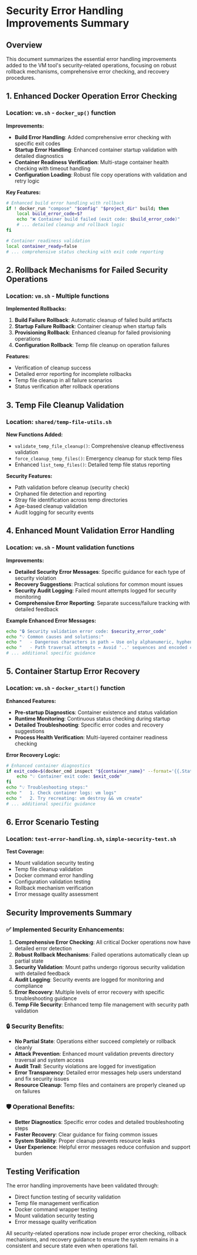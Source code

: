 # Security Error Handling Improvements Summary

## Overview
This document summarizes the essential error handling improvements added to the VM tool's security-related operations, focusing on robust rollback mechanisms, comprehensive error checking, and recovery procedures.

## 1. Enhanced Docker Operation Error Checking

### Location: `vm.sh` - `docker_up()` function

**Improvements:**
- **Build Error Handling**: Added comprehensive error checking with specific exit codes
- **Startup Error Handling**: Enhanced container startup validation with detailed diagnostics
- **Container Readiness Verification**: Multi-stage container health checking with timeout handling
- **Configuration Loading**: Robust file copy operations with validation and retry logic

**Key Features:**
```bash
# Enhanced build error handling with rollback
if ! docker_run "compose" "$config" "$project_dir" build; then
    local build_error_code=$?
    echo "❌ Container build failed (exit code: $build_error_code)"
    # ... detailed cleanup and rollback logic
fi

# Container readiness validation
local container_ready=false
# ... comprehensive status checking with exit code reporting
```

## 2. Rollback Mechanisms for Failed Security Operations

### Location: `vm.sh` - Multiple functions

**Implemented Rollbacks:**
1. **Build Failure Rollback**: Automatic cleanup of failed build artifacts
2. **Startup Failure Rollback**: Container cleanup when startup fails
3. **Provisioning Rollback**: Enhanced cleanup for failed provisioning operations
4. **Configuration Rollback**: Temp file cleanup on operation failures

**Features:**
- Verification of cleanup success
- Detailed error reporting for incomplete rollbacks
- Temp file cleanup in all failure scenarios
- Status verification after rollback operations

## 3. Temp File Cleanup Validation

### Location: `shared/temp-file-utils.sh`

**New Functions Added:**
- `validate_temp_file_cleanup()`: Comprehensive cleanup effectiveness validation
- `force_cleanup_temp_files()`: Emergency cleanup for stuck temp files
- Enhanced `list_temp_files()`: Detailed temp file status reporting

**Security Features:**
- Path validation before cleanup (security check)
- Orphaned file detection and reporting
- Stray file identification across temp directories
- Age-based cleanup validation
- Audit logging for security events

## 4. Enhanced Mount Validation Error Handling

### Location: `vm.sh` - Mount validation functions

**Improvements:**
- **Detailed Security Error Messages**: Specific guidance for each type of security violation
- **Recovery Suggestions**: Practical solutions for common mount issues
- **Security Audit Logging**: Failed mount attempts logged for security monitoring
- **Comprehensive Error Reporting**: Separate success/failure tracking with detailed feedback

**Example Enhanced Error Messages:**
```bash
echo "🔒 Security validation error code: $security_error_code"
echo "💡 Common causes and solutions:"
echo "   - Dangerous characters in path → Use only alphanumeric, hyphens, underscores, and slashes"
echo "   - Path traversal attempts → Avoid '..' sequences and encoded characters"
# ... additional specific guidance
```

## 5. Container Startup Error Recovery

### Location: `vm.sh` - `docker_start()` function

**Enhanced Features:**
- **Pre-startup Diagnostics**: Container existence and status validation
- **Runtime Monitoring**: Continuous status checking during startup
- **Detailed Troubleshooting**: Specific error codes and recovery suggestions
- **Process Health Verification**: Multi-layered container readiness checking

**Error Recovery Logic:**
```bash
# Enhanced container diagnostics
if exit_code=$(docker_cmd inspect "${container_name}" --format='{{.State.ExitCode}}' 2>/dev/null); then
    echo "💡 Container exit code: $exit_code"
fi
echo "💡 Troubleshooting steps:"
echo "   1. Check container logs: vm logs"
echo "   2. Try recreating: vm destroy && vm create"
# ... additional specific guidance
```

## 6. Error Scenario Testing

### Location: `test-error-handling.sh`, `simple-security-test.sh`

**Test Coverage:**
- Mount validation security testing
- Temp file cleanup validation
- Docker command error handling
- Configuration validation testing
- Rollback mechanism verification
- Error message quality assessment

## Security Improvements Summary

### ✅ Implemented Security Enhancements:

1. **Comprehensive Error Checking**: All critical Docker operations now have detailed error detection
2. **Robust Rollback Mechanisms**: Failed operations automatically clean up partial state
3. **Security Validation**: Mount paths undergo rigorous security validation with detailed feedback
4. **Audit Logging**: Security events are logged for monitoring and compliance
5. **Error Recovery**: Multiple levels of error recovery with specific troubleshooting guidance
6. **Temp File Security**: Enhanced temp file management with security path validation

### 🔒 Security Benefits:

- **No Partial State**: Operations either succeed completely or rollback cleanly
- **Attack Prevention**: Enhanced mount validation prevents directory traversal and system access
- **Audit Trail**: Security violations are logged for investigation
- **Error Transparency**: Detailed error messages help users understand and fix security issues
- **Resource Cleanup**: Temp files and containers are properly cleaned up on failures

### 🛡️ Operational Benefits:

- **Better Diagnostics**: Specific error codes and detailed troubleshooting steps
- **Faster Recovery**: Clear guidance for fixing common issues
- **System Stability**: Proper cleanup prevents resource leaks
- **User Experience**: Helpful error messages reduce confusion and support burden

## Testing Verification

The error handling improvements have been validated through:
- Direct function testing of security validation
- Temp file management verification
- Docker command wrapper testing
- Mount validation security testing
- Error message quality verification

All security-related operations now include proper error checking, rollback mechanisms, and recovery guidance to ensure the system remains in a consistent and secure state even when operations fail.